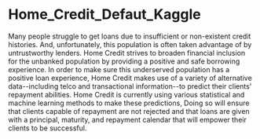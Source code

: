 # Home_Credit_Defaut_Kaggle

Many people struggle to get loans due to insufficient or non-existent credit histories.
And, unfortunately, this population is often taken advantage of by untrustworthy lenders.
Home Credit strives to broaden financial inclusion for the unbanked population by providing a positive and safe borrowing experience.
In order to make sure this underserved population has a positive loan experience, 
Home Credit makes use of a variety of alternative data--including telco and transactional information--to predict their clients' repayment abilities.
Home Credit is currently using various statistical and machine learning methods to make these predictions, 
Doing so will ensure that clients capable of repayment are not rejected and that loans are given with a principal, maturity, 
and repayment calendar that will empower their clients to be successful.
